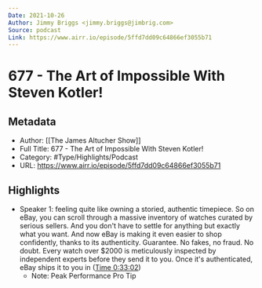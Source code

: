 ```yaml
---
Date: 2021-10-26
Author: Jimmy Briggs <jimmy.briggs@jimbrig.com>
Source: podcast
Link: https://www.airr.io/episode/5ffd7dd09c64866ef3055b71
---
```

# 677 - The Art of Impossible With Steven Kotler!

## Metadata
- Author: [[The James Altucher Show]]
- Full Title: 677 - The Art of Impossible With Steven Kotler!
- Category: #Type/Highlights/Podcast
- URL: https://www.airr.io/episode/5ffd7dd09c64866ef3055b71

## Highlights
- Speaker 1: feeling quite like owning a storied, authentic timepiece. So on eBay, you can scroll through a massive inventory of watches curated by serious sellers. And you don't have to settle for anything but exactly what you want. And now eBay is making it even easier to shop confidently, thanks to its authenticity. Guarantee. No fakes, no fraud. No doubt. Every watch over $2000 is meticulously inspected by independent experts before they send it to you. Once it's authenticated, eBay ships it to you in ([Time 0:33:02](https://www.airr.io/quote/60123f62c9f3ab62fcf39cfd))
    - Note: Peak Performance Pro Tip
